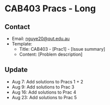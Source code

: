# CAB403 Pracs - Long

## Contact
- Email: nguye20@qut.edu.au
- Template:
    - Title: CAB403 - [Prac1] - [Issue summary]
    - Content: [Problem description]

## Update
- Aug 7: Add solutions to Pracs 1 + 2
- Aug 9: Add solutions to Prac 3
- Aug 16: Add solutions to Prac 4
- Aug 23: Add solutions to Prac 5